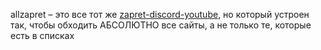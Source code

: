 allzapret – это все тот же [zapret-discord-youtube](https://github.com/Flowseal/zapret-discord-youtube), но который устроен так, чтобы обходить АБСОЛЮТНО все сайты, а не только те, которые есть в списках
